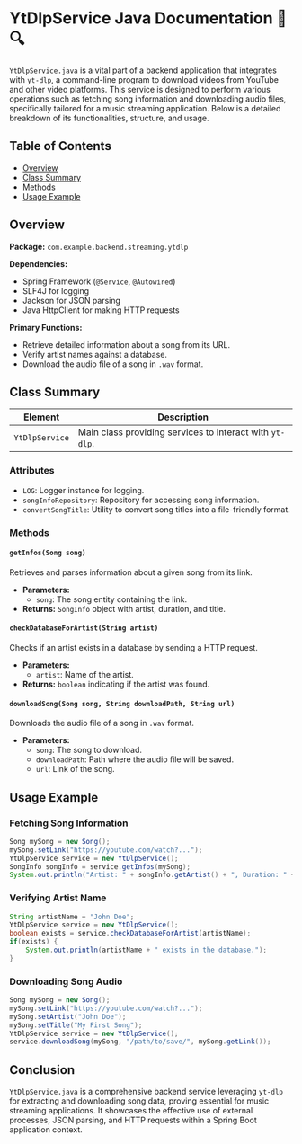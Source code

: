 # YtDlpService Java Documentation 🎵🔍

`YtDlpService.java` is a vital part of a backend application that integrates with `yt-dlp`, a command-line program to download videos from YouTube and other video platforms. This service is designed to perform various operations such as fetching song information and downloading audio files, specifically tailored for a music streaming application. Below is a detailed breakdown of its functionalities, structure, and usage.

## Table of Contents

- [Overview](#overview)
- [Class Summary](#class-summary)
- [Methods](#methods)
- [Usage Example](#usage-example)

## Overview

**Package:** `com.example.backend.streaming.ytdlp`

**Dependencies:**
- Spring Framework (`@Service`, `@Autowired`)
- SLF4J for logging
- Jackson for JSON parsing
- Java HttpClient for making HTTP requests

**Primary Functions:**
- Retrieve detailed information about a song from its URL.
- Verify artist names against a database.
- Download the audio file of a song in `.wav` format.

## Class Summary

| **Element** | **Description** |
|-------------|-----------------|
| `YtDlpService` | Main class providing services to interact with `yt-dlp`. |

### Attributes

- `LOG`: Logger instance for logging.
- `songInfoRepository`: Repository for accessing song information.
- `convertSongTitle`: Utility to convert song titles into a file-friendly format.

### Methods

#### `getInfos(Song song)`

Retrieves and parses information about a given song from its link.

- **Parameters:**
  - `song`: The song entity containing the link.
- **Returns:** `SongInfo` object with artist, duration, and title.

#### `checkDatabaseForArtist(String artist)`

Checks if an artist exists in a database by sending a HTTP request.

- **Parameters:**
  - `artist`: Name of the artist.
- **Returns:** `boolean` indicating if the artist was found.

#### `downloadSong(Song song, String downloadPath, String url)`

Downloads the audio file of a song in `.wav` format.

- **Parameters:**
  - `song`: The song to download.
  - `downloadPath`: Path where the audio file will be saved.
  - `url`: Link of the song.

## Usage Example

### Fetching Song Information

```java
Song mySong = new Song();
mySong.setLink("https://youtube.com/watch?...");
YtDlpService service = new YtDlpService();
SongInfo songInfo = service.getInfos(mySong);
System.out.println("Artist: " + songInfo.getArtist() + ", Duration: " + songInfo.getDuration() + ", Title: " + songInfo.getTitle());
```

### Verifying Artist Name

```java
String artistName = "John Doe";
YtDlpService service = new YtDlpService();
boolean exists = service.checkDatabaseForArtist(artistName);
if(exists) {
    System.out.println(artistName + " exists in the database.");
}
```

### Downloading Song Audio

```java
Song mySong = new Song();
mySong.setLink("https://youtube.com/watch?...");
mySong.setArtist("John Doe");
mySong.setTitle("My First Song");
YtDlpService service = new YtDlpService();
service.downloadSong(mySong, "/path/to/save/", mySong.getLink());
```

## Conclusion

`YtDlpService.java` is a comprehensive backend service leveraging `yt-dlp` for extracting and downloading song data, proving essential for music streaming applications. It showcases the effective use of external processes, JSON parsing, and HTTP requests within a Spring Boot application context.